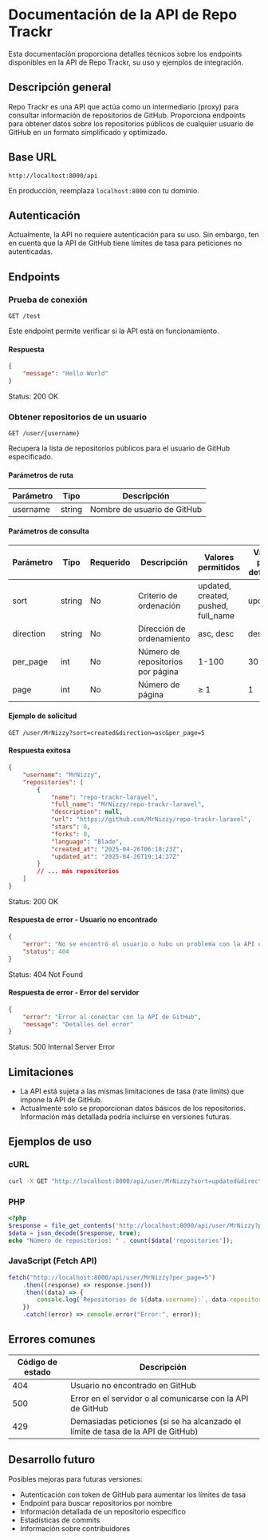 # Documentación de la API de Repo Trackr

Esta documentación proporciona detalles técnicos sobre los endpoints disponibles en la API de Repo Trackr, su uso y ejemplos de integración.

## Descripción general

Repo Trackr es una API que actúa como un intermediario (proxy) para consultar información de repositorios de GitHub. Proporciona endpoints para obtener datos sobre los repositorios públicos de cualquier usuario de GitHub en un formato simplificado y optimizado.

## Base URL

```
http://localhost:8000/api
```

En producción, reemplaza `localhost:8000` con tu dominio.

## Autenticación

Actualmente, la API no requiere autenticación para su uso. Sin embargo, ten en cuenta que la API de GitHub tiene límites de tasa para peticiones no autenticadas.

## Endpoints

### Prueba de conexión

```http
GET /test
```

Este endpoint permite verificar si la API está en funcionamiento.

#### Respuesta

```json
{
    "message": "Hello World"
}
```

Status: 200 OK

### Obtener repositorios de un usuario

```http
GET /user/{username}
```

Recupera la lista de repositorios públicos para el usuario de GitHub especificado.

#### Parámetros de ruta

| Parámetro | Tipo   | Descripción                 |
| --------- | ------ | --------------------------- |
| username  | string | Nombre de usuario de GitHub |

#### Parámetros de consulta

| Parámetro | Tipo   | Requerido | Descripción                       | Valores permitidos                  | Valor por defecto |
| --------- | ------ | --------- | --------------------------------- | ----------------------------------- | ----------------- |
| sort      | string | No        | Criterio de ordenación            | updated, created, pushed, full_name | updated           |
| direction | string | No        | Dirección de ordenamiento         | asc, desc                           | desc              |
| per_page  | int    | No        | Número de repositorios por página | 1-100                               | 30                |
| page      | int    | No        | Número de página                  | ≥ 1                                 | 1                 |

#### Ejemplo de solicitud

```http
GET /user/MrNizzy?sort=created&direction=asc&per_page=5
```

#### Respuesta exitosa

```json
{
    "username": "MrNizzy",
    "repositories": [
        {
            "name": "repo-trackr-laravel",
            "full_name": "MrNizzy/repo-trackr-laravel",
            "description": null,
            "url": "https://github.com/MrNizzy/repo-trackr-laravel",
            "stars": 0,
            "forks": 0,
            "language": "Blade",
            "created_at": "2025-04-26T06:18:23Z",
            "updated_at": "2025-04-26T19:14:37Z"
        }
        // ... más repositorios
    ]
}
```

Status: 200 OK

#### Respuesta de error - Usuario no encontrado

```json
{
    "error": "No se encontró el usuario o hubo un problema con la API de GitHub",
    "status": 404
}
```

Status: 404 Not Found

#### Respuesta de error - Error del servidor

```json
{
    "error": "Error al conectar con la API de GitHub",
    "message": "Detalles del error"
}
```

Status: 500 Internal Server Error

## Limitaciones

-   La API está sujeta a las mismas limitaciones de tasa (rate limits) que impone la API de GitHub.
-   Actualmente solo se proporcionan datos básicos de los repositorios. Información más detallada podría incluirse en versiones futuras.

## Ejemplos de uso

### cURL

```bash
curl -X GET "http://localhost:8000/api/user/MrNizzy?sort=updated&direction=desc&per_page=10"
```

### PHP

```php
<?php
$response = file_get_contents('http://localhost:8000/api/user/MrNizzy?per_page=5');
$data = json_decode($response, true);
echo "Número de repositorios: " . count($data['repositories']);
```

### JavaScript (Fetch API)

```javascript
fetch("http://localhost:8000/api/user/MrNizzy?per_page=5")
    .then((response) => response.json())
    .then((data) => {
        console.log(`Repositorios de ${data.username}:`, data.repositories);
    })
    .catch((error) => console.error("Error:", error));
```

## Errores comunes

| Código de estado | Descripción                                                                      |
| ---------------- | -------------------------------------------------------------------------------- |
| 404              | Usuario no encontrado en GitHub                                                  |
| 500              | Error en el servidor o al comunicarse con la API de GitHub                       |
| 429              | Demasiadas peticiones (si se ha alcanzado el límite de tasa de la API de GitHub) |

## Desarrollo futuro

Posibles mejoras para futuras versiones:

-   Autenticación con token de GitHub para aumentar los límites de tasa
-   Endpoint para buscar repositorios por nombre
-   Información detallada de un repositorio específico
-   Estadísticas de commits
-   Información sobre contribuidores
